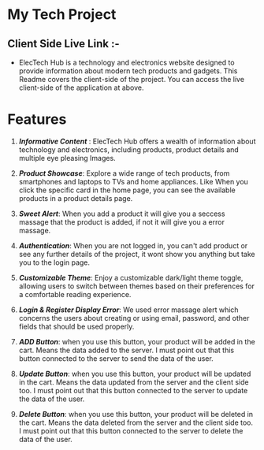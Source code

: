 # My Tech Project

##  Client Side Live Link :- 


- ElecTech Hub is a technology and electronics website designed to provide information about modern tech products and gadgets. This Readme covers the client-side of the project. You can access the live client-side of the application at above.

# Features
1.  ___Informative Content___ : ElecTech Hub offers a wealth of information about technology and electronics, including products, product details and multiple eye pleasing Images.
<!-----> 
2. ___Product Showcase___: Explore a wide range of tech products, from smartphones and laptops to TVs and home appliances. Like When you click the specific card in the home page, you can see the available products in a product details page.
<!-----> 
3. ___Sweet Alert___: When you add a product it will give you a seccess massage that the product is added, if not it will give you a error massage.
<!-----> 
4. ___Authentication___: When you are not logged in, you can't add product or see any further details of the project, it wont show you anything but take you to the login page.
<!----->  
5. ___Customizable Theme___: Enjoy a customizable dark/light theme toggle, allowing users to switch between themes based on their preferences for a comfortable reading experience.
<!----->  
6. ___Login & Register Display Error___: We used error massage alert which concerns the users about creating or using email, password, and other fields that should be used properly.
<!-----> 
7. ___ADD Button___: when you use this button, your product will be added in the cart. Means the data added to the server. I must point out that this button connected to the server to send the data of the user.
<!-----> 
8. ___Update Button___: when you use this button, your product will be updated in the cart. Means the data updated from the server and the client side too. I must point out that this button connected to the server to update the data of the user.
<!-----> 
9. ___Delete Button___: when you use this button, your product will be deleted in the cart. Means the data deleted from the server and the client side too. I must point out that this button connected to the server to delete the data of the user.
<!----->
